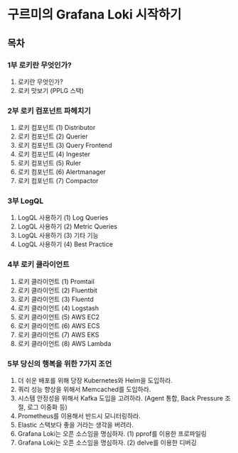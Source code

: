 # 구르미의 Grafana Loki 시작하기

## 목차

### 1부 로키란 무엇인가?

1. 로키란 무엇인가?
2. 로키 맛보기 (PPLG 스택)

### 2부 로키 컴포넌트 파헤치기

1. 로키 컴포넌트 (1) Distributor 
2. 로키 컴포넌트 (2) Querier 
3. 로키 컴포넌트 (3) Query Frontend 
4. 로키 컴포넌트 (4) Ingester
5. 로키 컴포넌트 (5) Ruler
6. 로키 컴포넌트 (6) Alertmanager
7. 로키 컴포넌트 (7) Compactor

### 3부 LogQL

1. LogQL 사용하기 (1) Log Queries
2. LogQL 사용하기 (2) Metric Queries
3. LogQL 사용하기 (3) 기타 기능
4. LogQL 사용하기 (4) Best Practice

### 4부 로키 클라이언트

1. 로키 클라이언트 (1) Promtail
2. 로키 클라이언트 (2) Fluentbit
3. 로키 클라이언트 (3) Fluentd
4. 로키 클라이언트 (4) Logstash
5. 로키 클라이언트 (5) AWS EC2
6. 로키 클라이언트 (6) AWS ECS
7. 로키 클라이언트 (7) AWS EKS
8. 로키 클라이언트 (8) AWS Lambda

### 5부 당신의 행복을 위한 7가지 조언

1. 더 쉬운 배포를 위해 당장 Kubernetes와 Helm을 도입하라.
2. 쿼리 성능 향상을 위해서 Memcached를 도입하라.
3. 시스템 안정성을 위해서 Kafka 도입을 고려하라. (Agent 통합, Back Pressure 조절, 로그 이중화 등)
4. Prometheus를 이용해서 반드시 모니터링하라.
5. Elastic 스택보다 좋을 거라는 생각을 버려라.
6. Grafana Loki는 오픈 소스임을 명심하자. (1) pprof를 이용한 프로파일링
7. Grafana Loki는 오픈 소스임을 명심하자. (2) delve를 이용한 디버깅
